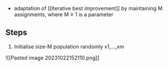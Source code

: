 - adaptation of [[Iterative best improvement]] by maintaining M assignments, where M ≥ 1 is a parameter

## Steps
1. Initialise size-M population randomly x1,...,xm


![[Pasted image 20231022152110.png]]